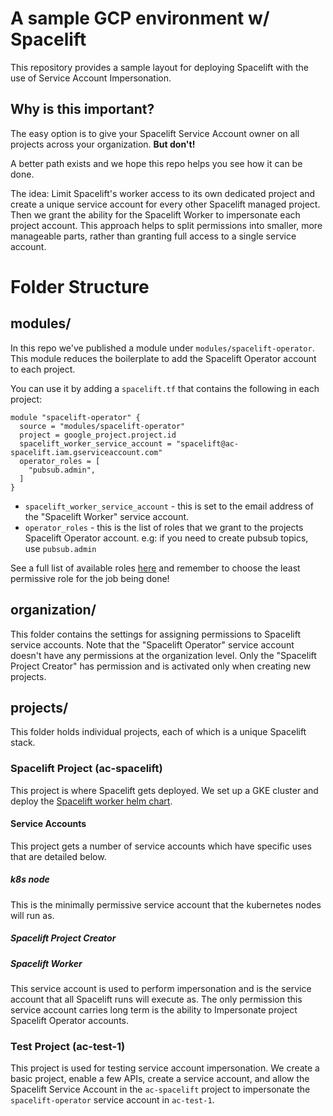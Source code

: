 # A sample GCP environment w/ Spacelift

This repository provides a sample layout for deploying Spacelift with the use of Service Account Impersonation.

## Why is this important?

The easy option is to give your Spacelift Service Account owner on all projects across your organization. **But don't!**

A better path exists and we hope this repo helps you see how it can be done.

The idea: Limit Spacelift's worker access to its own dedicated project and create a unique service account for every other Spacelift managed project. Then we grant the ability for the Spacelift Worker to impersonate each project account. This approach helps to split permissions into smaller, more manageable parts, rather than granting full access to a single service account.

# Folder Structure

## modules/

In this repo we've published a module under `modules/spacelift-operator`. This module reduces the boilerplate to add the Spacelift Operator account to each project.

You can use it by adding a `spacelift.tf` that contains the following in each project:

```
module "spacelift-operator" {
  source = "modules/spacelift-operator"
  project = google_project.project.id
  spacelift_worker_service_account = "spacelift@ac-spacelift.iam.gserviceaccount.com"
  operator_roles = [
    "pubsub.admin",
  ]
}
```

* `spacelift_worker_service_account` - this is set to the email address of the "Spacelift Worker" service account. 
* `operator_roles` - this is the list of roles that we grant to the projects Spacelift Operator account. e.g: if you need to create pubsub topics, use `pubsub.admin` 

See a full list of available roles [here](https://cloud.google.com/iam/docs/understanding-roles) and remember to choose the least permissive role for the job being done!

## organization/

This folder contains the settings for assigning permissions to Spacelift service accounts. Note that the "Spacelift Operator" service account doesn't have any permissions at the organization level. Only the "Spacelift Project Creator" has permission and is activated only when creating new projects.

## projects/

This folder holds individual projects, each of which is a unique Spacelift stack.

### Spacelift Project (ac-spacelift)

This project is where Spacelift gets deployed. We set up a GKE cluster and deploy the [Spacelift worker helm chart](https://github.com/spacelift-io/spacelift-workerpool-k8s). 

#### Service Accounts

This project gets a number of service accounts which have specific uses that are detailed below.

##### k8s node
This is the minimally permissive service account that the kubernetes nodes will run as.

##### Spacelift Project Creator

##### Spacelift Worker
This service account is used to perform impersonation and is the service account that all Spacelift runs will execute as. The only permission this service account carries long term is the ability to Impersonate project Spacelift Operator accounts.


### Test Project (ac-test-1)

This project is used for testing service account impersonation. We create a basic project, enable a few APIs, create a service account, and allow the Spacelift Service Account in the `ac-spacelift` project to impersonate the `spacelift-operator` service account in `ac-test-1`. 
